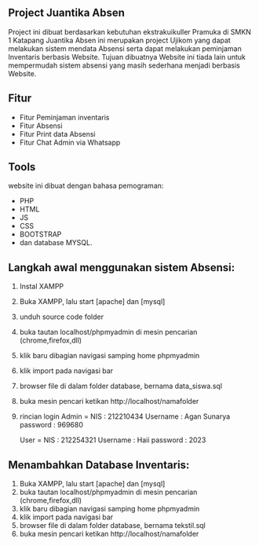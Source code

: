 ## Project Juantika Absen
Project ini dibuat berdasarkan kebutuhan ekstrakuikuller Pramuka di SMKN 1 Katapang
Juantika Absen ini merupakan project Ujikom yang dapat melakukan sistem mendata Absensi serta dapat melakukan peminjaman Inventaris berbasis Website. Tujuan dibuatnya Website ini tiada lain untuk mempermudah sistem absensi yang masih sederhana menjadi berbasis Website.

## Fitur
- Fitur Peminjaman inventaris 
- Fitur Absensi  
- Fitur Print data Absensi
- Fitur Chat Admin via Whatsapp

## Tools
website ini dibuat dengan bahasa pemograman:
- PHP 
- HTML
- JS
- CSS
- BOOTSTRAP
- dan database MYSQL.

## Langkah awal menggunakan sistem Absensi:
1. Instal XAMPP
2. Buka XAMPP, lalu start [apache] dan [mysql]
3. unduh source code folder
4. buka tautan localhost/phpmyadmin di mesin pencarian (chrome,firefox,dll)
5. klik baru dibagian navigasi samping home phpmyadmin
6. klik import pada navigasi bar
7. browser file di dalam folder database, bernama data_siswa.sql
8. buka mesin pencari ketikan http://localhost/namafolder
9. rincian login
	Admin = 
        NIS      : 212210434
		Username : Agan Sunarya
		password : 969680

	User = 
        NIS      : 212254321
		Username : Haii
		password : 2023

## Menambahkan Database Inventaris:
1. Buka XAMPP, lalu start [apache] dan [mysql]
2. buka tautan localhost/phpmyadmin di mesin pencarian (chrome,firefox,dll)
3. klik baru dibagian navigasi samping home phpmyadmin
4. klik import pada navigasi bar
5. browser file di dalam folder database, bernama tekstil.sql
6. buka mesin pencari ketikan http://localhost/namafolder

